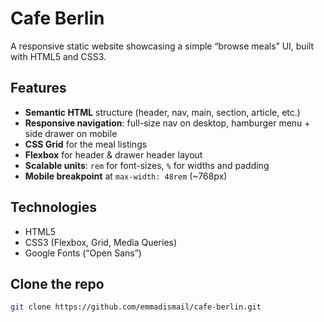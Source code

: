 # Cafe Berlin

A responsive static website showcasing a simple “browse meals” UI, built with HTML5 and CSS3.

## Features

- **Semantic HTML** structure (header, nav, main, section, article, etc.)  
- **Responsive navigation**: full-size nav on desktop, hamburger menu + side drawer on mobile  
- **CSS Grid** for the meal listings  
- **Flexbox** for header & drawer header layout  
- **Scalable units**: `rem` for font-sizes, `%` for widths and padding  
- **Mobile breakpoint** at `max-width: 48rem` (~768px)

## Technologies

- HTML5  
- CSS3 (Flexbox, Grid, Media Queries)  
- Google Fonts (“Open Sans”)

## Clone the repo
```bash
git clone https://github.com/emmadismail/cafe-berlin.git

